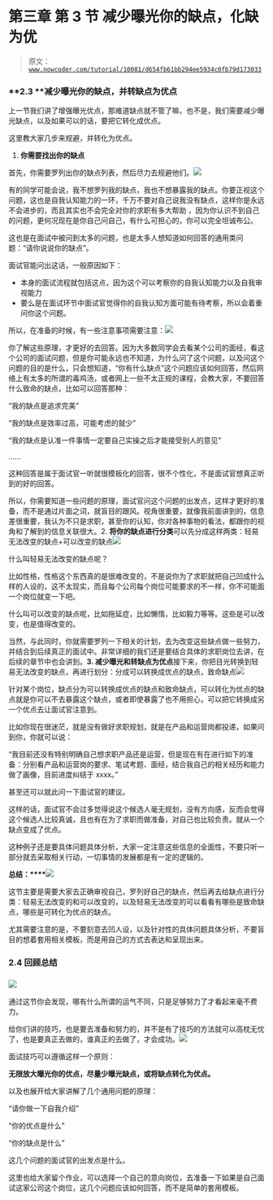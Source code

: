 # 第三章 第 3 节 减少曝光你的缺点，化缺为优

> 原文：[`www.nowcoder.com/tutorial/10081/d654fb61bb294ee5934c0fb79d173033`](https://www.nowcoder.com/tutorial/10081/d654fb61bb294ee5934c0fb79d173033)

### **2.3 ****减少曝光你的缺点，并转缺点为优点**

上一节我们讲了增强曝光优点，那难道缺点就不管了嘛，也不是，我们需要减少曝光缺点，以及如果可以的话，要把它转化成优点。

这里教大家几步来规避，并转化为优点。

1.  **你需要找出你的缺点**

首先，你需要罗列出你的缺点列表，然后尽力去规避他们。![](img/0af885ca60f24b586c4e3571856b433f.png)

有的同学可能会说，我不想罗列我的缺点，我也不想暴露我的缺点。你要正视这个问题，这也是自我认知能力的一环，千万不要对自己说我没有缺点，这样你是永远不会进步的，而且其实也不会完全对你的求职有多大帮助 ，因为你认识不到自己的问题，更何况现在是你自己问自己，有什么可担心的，你可以完全坦诚布公。

这也是在面试中被问到太多的问题，也是太多人想知道如何回答的通用类问题：“请你说说你的缺点”。

面试官能问出这话，一般原因如下：

*   本身的面试流程就包括这点，因为这个可以考察你的自我认知能力以及自我审视能力
*   要么是在面试环节中面试官觉得你的自我认知方面可能有待考察，所以会着重问你这个问题。

所以，在准备的时候，有一些注意事项需要注意：![](img/6a353e6f4b373ee071150685e4a5e66f.png)

你了解这些原理，才更好的去回答。因为大多数同学会去看某个公司的面经，看这个公司的面试问题，但是你可能永远也不知道，为什么问了这个问题，以及问这个问题的目的是什么，只会想知道，“你有什么缺点”这个问题应该如何回答，然后网络上有太多的所谓的毒鸡汤，或者网上一些不太正规的课程，会教大家，不要回答什么致命的缺点，比如可以回答那种：

“我的缺点是追求完美”

“我的缺点是效率过高，可能考虑的就少”

“我的缺点是认准一件事情一定要自己实操之后才能接受别人的意见”

......

这种回答是属于面试官一听就很模板化的回答，很不个性化，不是面试官想真正听到的好的回答。

所以，你需要知道一些问题的原理，面试官问这个问题的出发点，这样才更好的准备，而不是通过片面之词，就盲目的跟风。视角很重要，就像我前面讲到的，信息差很重要，我认为不只是求职，甚至你的认知，你对各种事物的看法，都跟你的视角和了解到的信息关联很大。2. **将你的缺点进行分类**可以先分成这样两类：轻易无法改变的缺点+可以改变的缺点![](img/90b4f47be74499f5a3bc8d43a0699f86.png)

什么叫轻易无法改变的缺点呢？

比如性格，性格这个东西真的是很难改变的，不是说你为了求职就把自己凹成什么样的人设的，这不太现实，而且每个公司每个岗位可能要求的不一样，你不可能面一个岗位就变一下吧。

什么叫可以改变的缺点呢，比如拖延症，比如懒惰，比如毅力等等。这些是可以改变，也是值得改变的。

当然，与此同时，你就需要罗列一下相关的计划，去为改变这些缺点做一些努力，并结合到后续真正的面试中。非常详细的我们还是要结合具体的求职岗位去讲，在后续的章节中也会讲到。**3\. 减少曝光和转缺点为优点**接下来，你把目光转换到轻易无法改变的缺点，再进行划分：分成可以转换成优点的缺点，致命缺点![](img/7f8bc01bee6d07a55d989dd5149d95ce.png)

针对某个岗位，缺点分为可以转换成优点的缺点和致命缺点，可以转化为优点的缺点就是你可以不去暴露这个缺点，或者即使暴露了也不用担心，可以把它转换成另一个优点去让面试官注意到。

比如你现在很迷茫，就是没有做好求职规划，就是在产品和运营岗都投递，如果问到你，你就可以说：

“我目前还没有特别明确自己想求职产品还是运营，但是现在有在进行如下的准备：分别看产品和运营岗的要求、笔试考题、面经，结合我自己的相关经历和能力做了画像，目前进度纠结于 xxxx。”

甚至还可以就此问一下面试官的建议。

这样的话，面试官不会过多觉得说这个候选人毫无规划，没有方向感，反而会觉得这个候选人比较真诚，且也有在为了求职而做准备，对自己也比较负责。就从一个缺点变成了优点。

这种例子还是要具体问题具体分析，大家一定注意这些信息的全面性，不要只听一部分就去采取相关行动，一切事情的发展都是有一定的逻辑的。

**总结：****![](img/5c04ea610d8675617a2b6f9c9d74529a.png)** 

这节主要是需要大家去正确审视自己，罗列好自己的缺点，然后再去给缺点进行分类：轻易无法改变的和可以改变的，以及轻易无法改变的可以看看有哪些是致命缺点，哪些是可转化为优点的缺点。

尤其需要注意的是，不要刻意去凹人设，以及针对性的具体问题具体分析，不要盲目的想着套用相关模板，而是用自己的方式去表达和呈现出来。

### **2.4** **回顾总结**

### **![](img/e4e5ce99c3f2587b6ea55b1fb2fc4740.png)**

通过这节你会发现，哪有什么所谓的运气不同，只是足够努力了才看起来毫不费力。

给你们讲的技巧，也是要去准备和努力的，并不是有了技巧的方法就可以高枕无忧了，也是要真正去做的，谁真正的去做了，才会成功。![](img/80d2f58854237a55e74b3ad7b1ab8847.png)

面试技巧可以遵循这样一个原则：

**无限放大曝光你的优点，尽量少曝光缺点，或将缺点转化为优点。**

以及也展开给大家讲解了几个通用问题的原理：

“请你做一下自我介绍”

“你的优点是什么”

“你的缺点是什么”

这几个问题的面试官的出发点是什么。

这里也给大家留个作业，可以选择一个自己的意向岗位，去准备一下如果是自己面试这家公司这个岗位，这几个问题应该如何回答，而不是简单的套用模板。